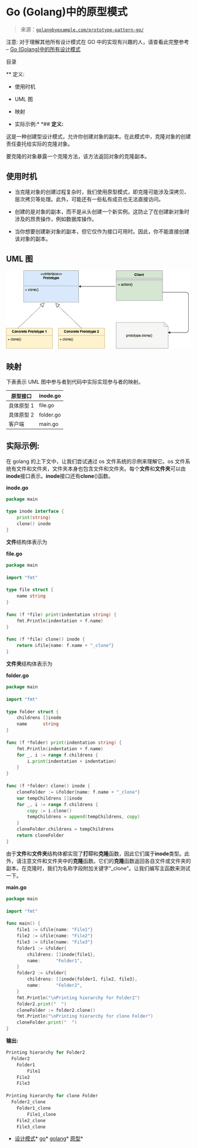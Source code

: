 <!--yml

分类: 未分类

日期: 2024-10-13 06:01:53

-->

# Go (Golang)中的原型模式

> 来源：[`golangbyexample.com/prototype-pattern-go/`](https://golangbyexample.com/prototype-pattern-go/)

注意: 对于理解其他所有设计模式在 GO 中的实现有兴趣的人，请查看此完整参考 – [Go (Golang)中的所有设计模式](https://golangbyexample.com/all-design-patterns-golang/)

目录

**   定义:

+   使用时机

+   UML 图

+   映射

+   实际示例:*  *## **定义:**

这是一种创建型设计模式，允许你创建对象的副本。在此模式中，克隆对象的创建责任委托给实际的克隆对象。

要克隆的对象暴露一个克隆方法，该方法返回对象的克隆副本。

## **使用时机**

+   当克隆对象的创建过程复杂时，我们使用原型模式，即克隆可能涉及深拷贝、层次拷贝等处理。此外，可能还有一些私有成员也无法直接访问。

+   创建的是对象的副本，而不是从头创建一个新实例。这防止了在创建新对象时涉及的昂贵操作，例如数据库操作。

+   当你想要创建新对象的副本，但它仅作为接口可用时。因此，你不能直接创建该对象的副本。

## **UML 图**

![](img/f2d42664ac887048361cea1ff2937a38.png)

## **映射**

下表表示 UML 图中参与者到代码中实际实现参与者的映射。

| 原型接口 | inode.go |
| --- | --- |
| 具体原型 1 | file.go |
| 具体原型 2 | folder.go |
| 客户端 | main.go |

## **实际示例**:

在 golang 的上下文中，让我们尝试通过 os 文件系统的示例来理解它。os 文件系统有文件和文件夹，文件夹本身也包含文件和文件夹。每个**文件**和**文件夹**可以由**inode**接口表示。**inode**接口还有**clone**()函数。

**inode.go**

```go
package main

type inode interface {
    print(string)
    clone() inode
}
```

**文件**结构体表示为

**file.go**

```go
package main

import "fmt"

type file struct {
	name string
}

func (f *file) print(indentation string) {
	fmt.Println(indentation + f.name)
}

func (f *file) clone() inode {
	return &file{name: f.name + "_clone"}
} 
```

**文件夹**结构体表示为

**folder.go**

```go
package main

import "fmt"

type folder struct {
	childrens []inode
	name      string
}

func (f *folder) print(indentation string) {
	fmt.Println(indentation + f.name)
	for _, i := range f.childrens {
		i.print(indentation + indentation)
	}
}

func (f *folder) clone() inode {
	cloneFolder := &folder{name: f.name + "_clone"}
	var tempChildrens []inode
	for _, i := range f.childrens {
		copy := i.clone()
		tempChildrens = append(tempChildrens, copy)
	}
	cloneFolder.childrens = tempChildrens
	return cloneFolder
} 
```

由于**文件**和**文件夹**结构体都实现了**打印**和**克隆**函数，因此它们属于**inode**类型。此外，请注意文件和文件夹中的**克隆**函数。它们的**克隆**函数返回各自文件或文件夹的副本。在克隆时，我们为名称字段附加关键字“_clone”。让我们编写主函数来测试一下。

**main.go**

```go
package main

import "fmt"

func main() {
    file1 := &file{name: "File1"}
    file2 := &file{name: "File2"}
    file3 := &file{name: "File3"}
    folder1 := &folder{
        childrens: []inode{file1},
        name:      "Folder1",
    }
    folder2 := &folder{
        childrens: []inode{folder1, file2, file3},
        name:      "Folder2",
    }
    fmt.Println("\nPrinting hierarchy for Folder2")
    folder2.print("  ")
    cloneFolder := folder2.clone()
    fmt.Println("\nPrinting hierarchy for clone Folder")
    cloneFolder.print("  ")
}
```

**输出:**

```go
Printing hierarchy for Folder2
  Folder2
    Folder1
        File1
    File2
    File3

Printing hierarchy for clone Folder
  Folder2_clone
    Folder1_clone
        File1_clone
    File2_clone
    File3_clone
```

+   [设计模式](https://golangbyexample.com/tag/design-pattern/)*   [go](https://golangbyexample.com/tag/go/)*   [golang](https://golangbyexample.com/tag/golang/)*   [原型](https://golangbyexample.com/tag/prototype/)*
